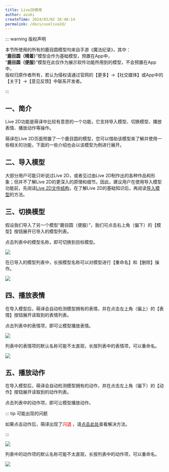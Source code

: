 ```yaml
---
title: Live2D使用
author: azuki
createTime: 2024/03/02 10:48:14
permalink: /docs/uselive2d/
---
```


::: warning 版权声明

本节所使用的所有的鹿目圆模型均来自手游《魔法纪录》，其中：  
“**鹿目圆（晴着）**”模型会作为基础模型，预置在App中，    
“**鹿目圆（便服）**”模型在此仅作为展示软件功能所用到的模型，不会预置在App中，  
版权归原作者所有，若认为侵权请通过官网的【更多】->【社交媒体】或App中的【关于】->【意见反馈】中联系开发者。

:::

## 一、简介

Live 2D功能是萌译中比较有意思的一个功能，它支持导入模型、切换模型、播放表情、播放动作等操作。

萌译在Live 2D页面预置了一个鹿目圆的模型，您可以借助该模型来了解并使用一些相关的功能，下面的一些介绍也会以该模型为例进行展开。

## 二、导入模型

大部分用户可能只听说过Live 2D，或者见过由Live 2D制作出的各种作品和形象；但并不了解Live 2D的更深入的原理和细节。因此，建议用户在使用导入模型功能前，先阅读[Live 2D文件结构](https://www.moetranslate.top/docs/live2d/fileconstruction/)，在了解Live 2D的基础知识后，再阅读[导入模型](https://www.moetranslate.top/docs/live2d/importmodel/)的方法。

## 三、切换模型

假设我们导入了另一个模型“鹿目圆（便服）”，我们可点击右上角（偏下）的【模型】按钮展开已导入的模型列表。

点击列表中的模型名称，即可切换到目标模型。

<img src="https://img.moetranslate.top/uselive2d_change_model.jpg"/>

在已导入的模型列表中，长按模型名称可以对模型进行【重命名】和【删除】操作。

<img src="https://img.moetranslate.top/uselive2d_rename_model.jpg"/>

## 四、播放表情

在导入模型后，萌译会自动检测模型拥有的表情，并在点击左上角（偏上）的【表情】按钮展开读取到的表情列表。

点击列表中的表情项，即可让模型播放表情。

<img src="https://img.moetranslate.top/uselive2d_play_emotion.jpg"/>

列表中的表情项的默认名称可能不太直观，长按列表中的表情项，可以重命名。

<img src="https://img.moetranslate.top/uselive2d_rename_emotion.jpg"/>

## 五、播放动作

在导入模型后，萌译会自动检测模型拥有的动作，并在点击左上角（偏下）的【动作】按钮展开读取到的动作列表。

点击列表中的动作项，即可让模型播放动作。

::: tip 可能出现的问题

如果点击动作后，萌译出现了<span style="color:#E25A5C; font-weight:bold;">闪退</span>
，请[点击此处](https://www.moetranslate.top/docs/live2d/faq/)查看解决方法。

:::

<img src="https://img.moetranslate.top/uselive2d_play_motion.jpg"/>

列表中的动作项的默认名称可能不太直观，长按列表中的动作项，可以重命名。

<img src="https://img.moetranslate.top/uselive2d_rename_motion.jpg"/>